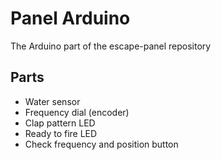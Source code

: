 # Panel Arduino
The Arduino part of the escape-panel repository

## Parts
* Water sensor
* Frequency dial (encoder)
* Clap pattern LED
* Ready to fire LED
* Check frequency and position button
